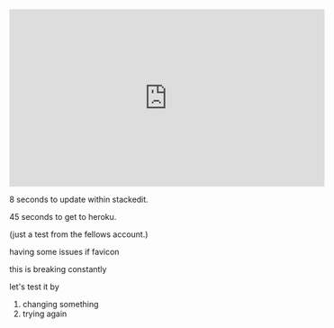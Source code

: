 
<iframe width="560" height="315" src="https://www.youtube.com/embed/M11SvDtPBhA" frameborder="0" allow="accelerometer; autoplay; encrypted-media; gyroscope; picture-in-picture" allowfullscreen></iframe>

8 seconds to update within stackedit.

45 seconds to get to heroku.

(just a test from the fellows account.)

having some issues if favicon

this is breaking constantly

let's test it by

 1. changing something
 2. trying again

<!--stackedit_data:
eyJoaXN0b3J5IjpbLTMyOTM1MDg5MiwtMTE2NzUwMzc2OCwtMT
c3NDYzMjc1MCwxMzg0ODY0MTI4LC05MDQxOTAzNTldfQ==
-->